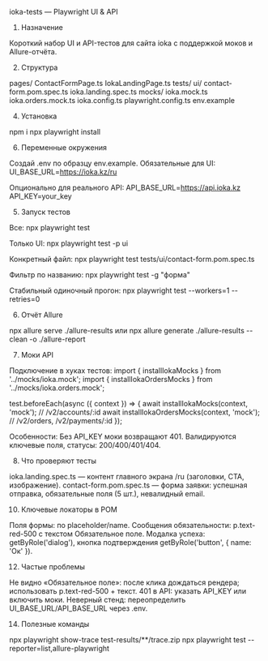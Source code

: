 ioka-tests — Playwright UI & API
1) Назначение

Короткий набор UI и API-тестов для сайта ioka с поддержкой моков и Allure-отчёта.

2) Структура
   
pages/
  ContactFormPage.ts
  IokaLandingPage.ts
tests/
  ui/
    contact-form.pom.spec.ts
    ioka.landing.spec.ts
mocks/
  ioka.mock.ts
  ioka.orders.mock.ts
ioka.config.ts
playwright.config.ts
env.example

4) Установка
   
npm i
npx playwright install

6) Переменные окружения
   
Создай .env по образцу env.example.
Обязательные для UI:
UI_BASE_URL=https://ioka.kz/ru

Опционально для реального API:
API_BASE_URL=https://api.ioka.kz
API_KEY=your_key

5) Запуск тестов
   
Все:
npx playwright test

Только UI:
npx playwright test -p ui

Конкретный файл:
npx playwright test tests/ui/contact-form.pom.spec.ts

Фильтр по названию:
npx playwright test -g "форма"

Стабильный одиночный прогон:
npx playwright test --workers=1 --retries=0

6) Отчёт Allure
   
npx allure serve ./allure-results
или
npx allure generate ./allure-results --clean -o ./allure-report

7) Моки API
   
Подключение в хуках тестов:
import { installIokaMocks } from '../mocks/ioka.mock';
import { installIokaOrdersMocks } from '../mocks/ioka.orders.mock';

test.beforeEach(async ({ context }) => {
  await installIokaMocks(context, 'mock');        // /v2/accounts/:id
  await installIokaOrdersMocks(context, 'mock');  // /v2/orders, /v2/payments/:id
});

Особенности:
Без API_KEY моки возвращают 401.
Валидируются ключевые поля, статусы: 200/400/401/404.

8) Что проверяют тесты
   
ioka.landing.spec.ts — контент главного экрана /ru (заголовки, CTA, изображение).
contact-form.pom.spec.ts — форма заявки: успешная отправка, обязательные поля (5 шт.), невалидный email.

10) Ключевые локаторы в POM
    
Поля формы: по placeholder/name.
Сообщения обязательности: p.text-red-500 с текстом Обязательное поле.
Модалка успеха: getByRole('dialog'), кнопка подтверждения getByRole('button', { name: 'Ок' }).

12) Частые проблемы
    
Не видно «Обязательное поле»: после клика дождаться рендера; использовать p.text-red-500 + текст.
401 в API: указать API_KEY или включить моки.
Неверный стенд: переопределить UI_BASE_URL/API_BASE_URL через .env.

14) Полезные команды
    
npx playwright show-trace test-results/**/trace.zip
npx playwright test --reporter=list,allure-playwright
